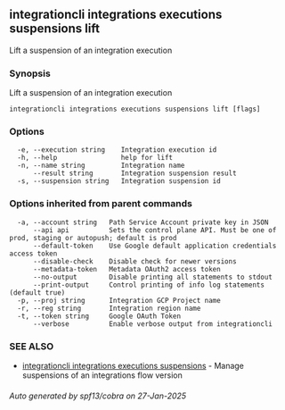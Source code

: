 ## integrationcli integrations executions suspensions lift

Lift a suspension of an integration execution

### Synopsis

Lift a suspension of an integration execution

```
integrationcli integrations executions suspensions lift [flags]
```

### Options

```
  -e, --execution string    Integration execution id
  -h, --help                help for lift
  -n, --name string         Integration name
      --result string       Integration suspension result
  -s, --suspension string   Integration suspension id
```

### Options inherited from parent commands

```
  -a, --account string   Path Service Account private key in JSON
      --api api          Sets the control plane API. Must be one of prod, staging or autopush; default is prod
      --default-token    Use Google default application credentials access token
      --disable-check    Disable check for newer versions
      --metadata-token   Metadata OAuth2 access token
      --no-output        Disable printing all statements to stdout
      --print-output     Control printing of info log statements (default true)
  -p, --proj string      Integration GCP Project name
  -r, --reg string       Integration region name
  -t, --token string     Google OAuth Token
      --verbose          Enable verbose output from integrationcli
```

### SEE ALSO

* [integrationcli integrations executions suspensions](integrationcli_integrations_executions_suspensions.md)	 - Manage suspensions of an integrations flow version

###### Auto generated by spf13/cobra on 27-Jan-2025

